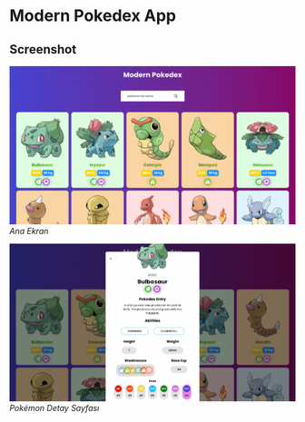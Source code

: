 # Modern Pokedex App

## Screenshot

![Ana Ekran](assets/images/pokemon.png)
_Ana Ekran_

![Pokémon Detay](assets/images/home-detail.png)
_Pokémon Detay Sayfası_
